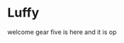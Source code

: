 # Luffy
welcome
gear five is here and it is op 
 
 
 
  
    
              
           
                  
                      
              
                  
      
   
 
